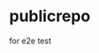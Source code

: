 # publicrepo
for e2e test


























































































































































































































































































































































































































































































































































































































































































































































































































































































































































































































































































































































































































































































































































































































































































































































































































































































































































































































































































































































































































































































